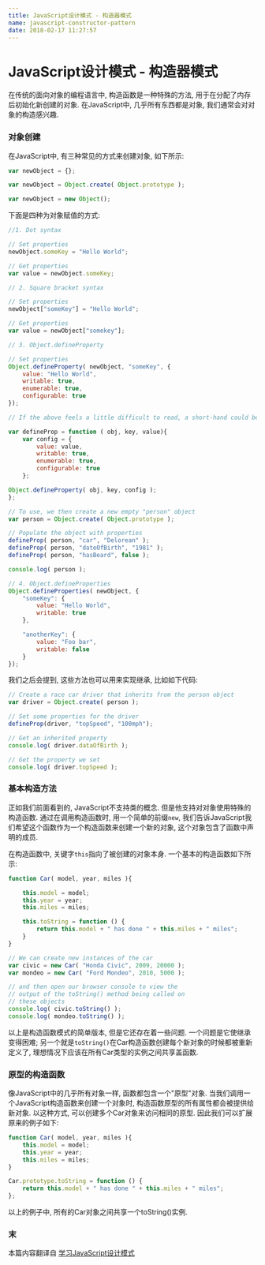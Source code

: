 ```yaml
---
title: JavaScript设计模式 - 构造器模式
name: javascript-constructor-pattern
date: 2018-02-17 11:27:57
---
```



# JavaScript设计模式 - 构造器模式

在传统的面向对象的编程语言中, 构造函数是一种特殊的方法, 用于在分配了内存后初始化新创建的对象. 在JavaScript中, 几乎所有东西都是对象, 我们通常会对对象的构造感兴趣.

<!-- more -->
### 对象创建
在JavaScript中, 有三种常见的方式来创建对象, 如下所示:

```javascript
var newObject = {};

var newObject = Object.create( Object.prototype );

var newObject = new Object();
```

下面是四种为对象赋值的方式:

```javascript
//1. Dot syntax

// Set properties
newObject.someKey = "Hello World";

// Get properties
var value = newObject.someKey;

// 2. Square bracket syntax

// Set properties
newObject["someKey"] = "Hello World";

// Get properties
var value = newObject["somekey"];

// 3. Object.defineProperty

// Set properties
Object.defineProperty( newObject, "someKey", {
	value: "Hello World",
	writable: true,
	enumerable: true,
	configurable: true
});

// If the above feels a little difficult to read, a short-hand could be written as follows

var defineProp = function ( obj, key, value){
	var config = {
		value: value,
		writable: true,
		enumerable: true,
		configurable: true
	};

Object.defineProperty( obj, key, config );
};

// To use, we then create a new empty "person" object
var person = Object.create( Object.prototype );

// Populate the object with properties
defineProp( person, "car", "Delorean" );
defineProp( person, "dateOfBirth", "1981" );
defineProp( person, "hasBeard", false );

console.log( person );

// 4. Object.defineProperties
Object.defineProperties( newObject, {
	"someKey": {
		value: "Hello World",
		writable: true
	},

	"anotherKey": {
		value: "Foo bar",
		writable: false
	}
});

```

我们之后会提到, 这些方法也可以用来实现继承, 比如如下代码:

```javascript
// Create a race car driver that inherits from the person object
var driver = Object.create( person );

// Set some properties for the driver
defineProp(driver, "topSpeed", "100mph");

// Get an inherited property
console.log( driver.dataOfBirth );

// Get the property we set
console.log( driver.topSpeed );
```


### 基本构造方法

正如我们前面看到的, JavaScript不支持类的概念. 但是他支持对对象使用特殊的构造函数. 通过在调用构造函数时, 用一个简单的前缀`new`, 我们告诉JavaScript我们希望这个函数作为一个构造函数来创建一个新的对象, 这个对象包含了函数中声明的成员.  

在构造函数中, 关键字`this`指向了被创建的对象本身. 一个基本的构造函数如下所示:

```javascript
function Car( model, year, miles ){

	this.model = model;
	this.year = year;
	this.miles = miles;

	this.toString = function () {
		return this.model + " has done " + this.miles + " miles";
	}
}

// We can create new instances of the car
var civic = new Car( "Honda Civic", 2009, 20000 );
var mondeo = new Car( "Ford Mondeo", 2010, 5000 );

// and then open our browser console to view the
// output of the toString() method being called on
// these objects
console.log( civic.toString() );
console.log( mondeo.toString() );
```
以上是构造函数模式的简单版本, 但是它还存在着一些问题. 一个问题是它使继承变得困难; 另一个就是`toString()`在Car构造函数创建每个新对象的时候都被重新定义了, 理想情况下应该在所有Car类型的实例之间共享盖函数.

### 原型的构造函数
像JavaScript中的几乎所有对象一样, 函数都包含一个"原型"对象. 当我们调用一个JavaScript构造函数来创建一个对象时, 构造函数原型的所有属性都会被提供给新对象. 以这种方式, 可以创建多个Car对象来访问相同的原型. 因此我们可以扩展原来的例子如下:

```javascript
function Car( model, year, miles ){
	this.model = model;
	this.year = year;
	this.miles = miles;
}

Car.prototype.toString = function () {
	return this.model + " has done " + this.miles + " miles";
};
```

以上的例子中, 所有的Car对象之间共享一个toString()实例.

### 末
本篇内容翻译自 [学习JavaScript设计模式](https://addyosmani.com/resources/essentialjsdesignpatterns/book/index.html#constructorpatternjavascript)
